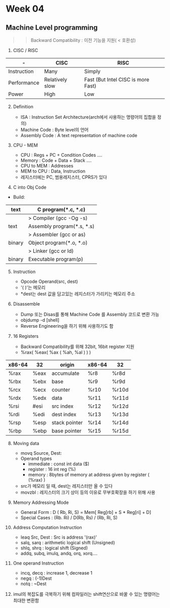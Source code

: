 # Week 04

## Machine Level programming

>> Backward Compatibility : 이전 기능을 지원( < 호환성)

1. CISC / RISC

|-|CISC|RISC|
|-|-|-|
|Instruction|Many|Simply|
|Performance|Relatively slow|Fast (But Intel CISC is more Fast)|
|Power|High|Low|

2. Definition
    - ISA : Instruction Set Architecture(arch에서 사용하는 명령어의 집합을 정의)
    - Machine Code : Byte level의 언어
    - Assembly Code : A text representation of machine code

3. CPU - MEM
    - CPU : Regs + PC + Condition Codes ....
    - Memory : Code + Data + Stack ....
    - CPU to MEM : Addresses
    - MEM to CPU : Data, Instruction
    - 레지스터에는 PC, 범용레지스터, CPRS가 있다

4. C into Obj Code

- Build:

|text|C program(*.c, *.c)|
|-|-|
||> Compiler (gcc -Og -s)|
|text|Assembly program(*.s, *.s)|
||> Assembler (gcc or as)|
|binary|Object program(*.o, *.o)|
||> Linker (gcc or ld)|
|binary|Executable program(p)|

5. Instruction
    - Opcode Operand(src, dest)
    - '( )'는 메모리
    - *dest는 dest 값을 담고있는 레지스터가 가리키는 메모리 주소

6. Disassemble
    - Dump 또는 Disas를 통해 Machine Code 를 Assembly 코드로 변환 가능
    - objdump -d [shell]
    - Reverse Engineering을 하기 위해 사용하기도 함

7. 16 Registers

    - Backward Compatibility를 위해 32bit, 16bit register 지원
    - %rax( %eax( %ax ( %ah, %al ) ) )

|x86-64|32|origin|x86-64|32|
|-|-|-|-|-|
|%rax|%eax|accumulate|%r8|%r8d|
|%rbx|%ebx|base|%r9|%r9d|
|%rcx|%ecx|counter|%r10|%r10d|
|%rdx|%edx|data|%r11|%r11d|
|%rsi|#esi|src index|%r12|%r12d|
|%rdi|%edi|dest index|%r13|%r13d|
|%rsp|%esp|stack pointer|%r14|%r14d|
|%rbp|%ebp|base pointer|%r15|%r15d|

8. Moving data

    - movq Source, Dest:
    - Operand types
        - immediate : const int data ($)
        - register : 16 int reg (%)
        - memory : 8bytes of memory at address given by register ( (%rax) )
    - src가 메모리 일 때, dest는 레지스터만 올 수 있다
    - movzbl : 레지스터의 크기 상이 등의 이유로 무부호확장을 하기 위해 사용

9. Memory Addressing Mode
    - General Form : D ( Rb, Ri, S) = Mem[ Reg[rb] + S * Reg[ri] + D]
    - Special Cases : (Rb. Ri) / D(Rb, Rs) / (Rb, Ri, S)

10. Address Computation Instruction
    - leaq Src, Dest : Src is address '(rax)'
    - salq, sarq : arithmetic logical shift (Unsigned)
    - shlq, shrq : logical shift (Signed)
    - addq, subq, imulq, andq, orq, xorq....

11. One operand Instruction
    - incq, decq : increase 1, decrease 1
    - negq : (-1)Dest
    - notq : ~Dest

12. imul의 복잡도를 극복하기 위해 컴파일러는 shift연산으로 바꿀 수 있는 명령어는 최대한 변환함